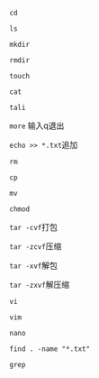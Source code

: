 `cd`

`ls` 

`mkdir`

`rmdir`

`touch`



`cat`

`tali`

`more` 输入q退出

`echo >> *.txt`追加

`rm` 

`cp`

`mv`

`chmod`



`tar -cvf`打包

`tar -zcvf`压缩

`tar -xvf`解包

`tar -zxvf`解压缩



`vi`

`vim`

`nano`





`find . -name "*.txt"`

`grep`
